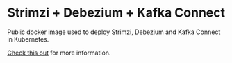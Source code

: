 # Strimzi + Debezium + Kafka Connect

Public docker image used to deploy Strimzi, Debezium and Kafka Connect in Kubernetes.

[Check this out](https://strimzi.io/blog/2020/01/27/deploying-debezium-with-kafkaconnector-resource/) for more information.